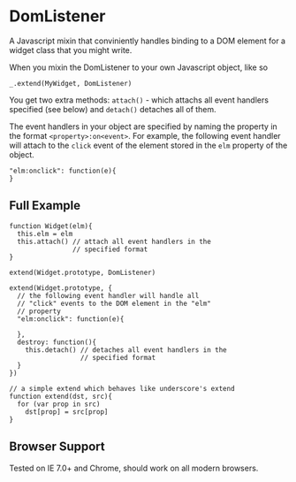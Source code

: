 DomListener
===========

A Javascript mixin that conviniently handles binding to a DOM element for a widget class that you might write.

When you mixin the DomListener to your own Javascript object, like so

    _.extend(MyWidget, DomListener)

You get two extra methods: `attach()` - which attachs all event handlers specified (see below) and `detach()` detaches all of them.

The event handlers in your object are specified by naming the property in the format `<property>:on<event>`. For example, the following event handler will attach to the `click` event of the element stored in the `elm` property of the object.

    "elm:onclick": function(e){
    }

Full Example
------------
  
    function Widget(elm){
      this.elm = elm
      this.attach() // attach all event handlers in the
                    // specified format
    }
  
    extend(Widget.prototype, DomListener)
  
    extend(Widget.prototype, {
      // the following event handler will handle all
      // "click" events to the DOM element in the "elm"
      // property
      "elm:onclick": function(e){
  
      },
      destroy: function(){
        this.detach() // detaches all event handlers in the
                      // specified format
      }
    })
  
    // a simple extend which behaves like underscore's extend
    function extend(dst, src){
      for (var prop in src)
        dst[prop] = src[prop]
    }

Browser Support
---------------

Tested on IE 7.0+ and Chrome, should work on all modern browsers.